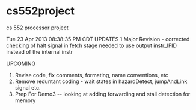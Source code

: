 cs552project
============

cs 552 processor project

Tue 23 Apr 2013 08:38:35 PM CDT
UPDATES
1 Major Revision - corrected checking of halt signal in fetch stage
   needed to use output instr_IFID instead of the internal instr 

UPCOMING
1. Revise code, fix comments, formating, name conventions, etc
2. Remove reduntant coding - wait states in hazardDetect, jumpAndLink signal etc.
3. Prep For Demo3 -- looking at adding forwarding and stall detection for memory
